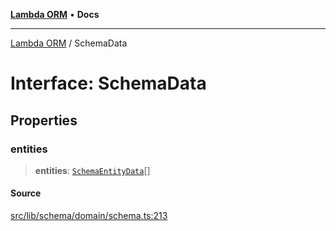 [**Lambda ORM**](../README.md) • **Docs**

***

[Lambda ORM](../README.md) / SchemaData

# Interface: SchemaData

## Properties

### entities

> **entities**: [`SchemaEntityData`](SchemaEntityData.md)[]

#### Source

[src/lib/schema/domain/schema.ts:213](https://github.com/lambda-orm/lambdaorm-base/blob/5d74b344f8322b5f4e53698b0a2759c1bc628a31/src/lib/schema/domain/schema.ts#L213)
